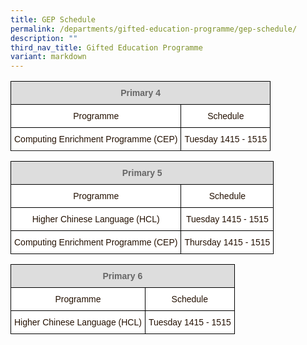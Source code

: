 ```yaml
---
title: GEP Schedule
permalink: /departments/gifted-education-programme/gep-schedule/
description: ""
third_nav_title: Gifted Education Programme
variant: markdown
---
```

<style type="text/css">
.tg  {border-collapse:collapse;border-spacing:0;}
.tg td{border-color:black;border-style:solid;border-width:1px;font-family:Arial, sans-serif;font-size:14px;
  overflow:hidden;padding:10px 5px;word-break:normal;}
.tg th{border-color:black;border-style:solid;border-width:1px;font-family:Arial, sans-serif;font-size:14px;
  font-weight:normal;overflow:hidden;padding:10px 5px;word-break:normal;}
.tg .tg-4fvk{background-color:#FFF;color:#241102;text-align:center;vertical-align:middle}
.tg .tg-feqv{background-color:#DDD;color:#666;font-weight:bold;text-align:center;vertical-align:middle}
</style>
<table class="tg">
<thead>
  <tr>
    <th class="tg-feqv" colspan="2"><span style="color:#666;background-color:#DDD">Primary 4</span></th>
  </tr>
</thead>
<tbody>
  <tr>
    <td class="tg-4fvk">Programme</td>
    <td class="tg-4fvk">Schedule</td>
  </tr>
  <tr>
    <td class="tg-4fvk">Computing Enrichment Programme (CEP)</td>
    <td class="tg-4fvk">Tuesday 1415 - 1515</td>
  </tr>
  <tr>
    

<style type="text/css">
.tg  {border-collapse:collapse;border-spacing:0;}
.tg td{border-color:black;border-style:solid;border-width:1px;font-family:Arial, sans-serif;font-size:14px;
  overflow:hidden;padding:10px 5px;word-break:normal;}
.tg th{border-color:black;border-style:solid;border-width:1px;font-family:Arial, sans-serif;font-size:14px;
  font-weight:normal;overflow:hidden;padding:10px 5px;word-break:normal;}
.tg .tg-4fvk{background-color:#FFF;color:#241102;text-align:center;vertical-align:middle}
.tg .tg-feqv{background-color:#DDD;color:#666;font-weight:bold;text-align:center;vertical-align:middle}
</style>
</tr></tbody></table><table class="tg">
<thead>
  <tr>
    <th class="tg-feqv" colspan="2"><span style="color:#666;background-color:#DDD">Primary 5</span></th>
  </tr>
</thead>
<tbody>
  <tr>
    <td class="tg-4fvk">Programme</td>
    <td class="tg-4fvk">Schedule</td>
 </tr><tr>
    <td class="tg-4fvk">Higher Chinese Language (HCL)</td>
    <td class="tg-4fvk">Tuesday 1415 - 1515</td>
  </tr> 
  <tr>
    <td class="tg-4fvk">Computing Enrichment Programme (CEP)</td>
    <td class="tg-4fvk">Thursday 1415 - 1515</td>
  </tr>
  
</tbody>
</table>

<style type="text/css">
.tg  {border-collapse:collapse;border-spacing:0;}
.tg td{border-color:black;border-style:solid;border-width:1px;font-family:Arial, sans-serif;font-size:14px;
  overflow:hidden;padding:10px 5px;word-break:normal;}
.tg th{border-color:black;border-style:solid;border-width:1px;font-family:Arial, sans-serif;font-size:14px;
  font-weight:normal;overflow:hidden;padding:10px 5px;word-break:normal;}
.tg .tg-4fvk{background-color:#FFF;color:#241102;text-align:center;vertical-align:middle}
.tg .tg-feqv{background-color:#DDD;color:#666;font-weight:bold;text-align:center;vertical-align:middle}
</style>
<table class="tg">
<thead>
  <tr>
    <th class="tg-feqv" colspan="2"><span style="color:#666;background-color:#DDD">Primary 6</span></th>
  </tr>
</thead>
<tbody>
  <tr>
    <td class="tg-4fvk">Programme</td>
    <td class="tg-4fvk">Schedule</td>
  </tr>
  <tr>
    <td class="tg-4fvk">Higher Chinese Language (HCL)</td>
    <td class="tg-4fvk">Tuesday 1415 - 1515</td>
  </tr>
</tbody></table>